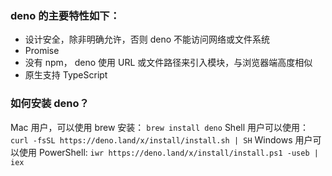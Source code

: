 ### deno 的主要特性如下：

- 设计安全，除非明确允许，否则 deno 不能访问网络或文件系统
- Promise
- 没有 npm， deno 使用 URL 或文件路径来引入模块，与浏览器端高度相似
- 原生支持 TypeScript

### 如何安装 deno？

Mac 用户，可以使用 brew 安装：
`brew install deno`
Shell 用户可以使用：
`curl -fsSL https://deno.land/x/install/install.sh | SH`
Windows 用户可以使用 PowerShell:
`iwr https://deno.land/x/install/install.ps1 -useb | iex`
